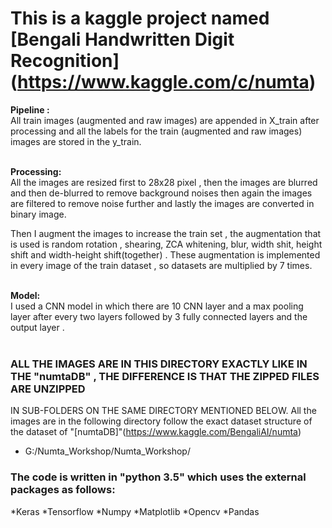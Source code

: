 # This is a kaggle project named [Bengali Handwritten Digit Recognition] (https://www.kaggle.com/c/numta)
**Pipeline :**<br>
All train images (augmented and raw images) are appended in X_train after processing and all the labels for the train
(augmented and raw images) images are stored in the y_train.<br ><br>

**Processing:**<br >
All the images are resized first to 28x28 pixel , then the images are blurred and then de-blurred to remove background
noises then again the images are filtered to remove noise further and lastly the images are converted in binary image.<br>
	
Then I augment the images to increase the train set , the augmentation that is used is random rotation , shearing, ZCA whitening,
blur, width shit, height shift and width-height shift(together) . These augmentation is implemented in every image of the train 
dataset , so datasets are multiplied by 7 times.<br><br>

**Model:**<br>
I used a CNN model in which there are 10 CNN layer and a max pooling layer after every two layers followed by 3 fully connected layers
and the output layer . <br><br>

### ALL THE IMAGES ARE IN THIS DIRECTORY EXACTLY LIKE IN THE "numtaDB" , THE DIFFERENCE IS THAT THE ZIPPED FILES ARE UNZIPPED
IN SUB-FOLDERS ON THE SAME DIRECTORY MENTIONED BELOW. All the images are in the following directory follow the exact dataset structure of
the dataset of "[numtaDB]"(https://www.kaggle.com/BengaliAI/numta)<br>
* G:/Numta_Workshop/Numta_Workshop/

### The code is written in "python 3.5" which uses the external packages as follows:
*Keras
*Tensorflow
*Numpy
*Matplotlib
*Opencv
*Pandas